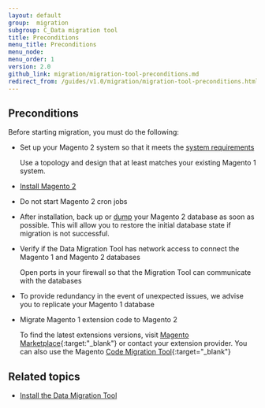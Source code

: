 ```yaml
---
layout: default
group:  migration
subgroup: C_Data migration tool
title: Preconditions
menu_title: Preconditions
menu_node:
menu_order: 1
version: 2.0
github_link: migration/migration-tool-preconditions.md
redirect_from: /guides/v1.0/migration/migration-tool-preconditions.html
---
```


## Preconditions

Before starting migration, you must do the following:

*	Set up your Magento 2 system so that it meets the <a href="{{page.baseurl}}/install-gde/system-requirements.html">system requirements</a>

	Use a topology and design that at least matches your existing Magento 1 system.

*	<a href="{{page.baseurl}}install-gde/bk-install-guide.html">Install Magento 2</a>

*	Do not start Magento 2 cron jobs

*	After installation, back up or <a href="https://dev.mysql.com/doc/refman/5.1/en/mysqldump.html" target="_blank">dump</a> your Magento 2 database as soon as possible. This will allow you to restore the initial database state if migration is not successful.

*	Verify if the Data Migration Tool has network access to connect the Magento 1 and Magento 2 databases

	Open ports in your firewall so that the Migration Tool can communicate with the databases

*	To provide redundancy in the event of unexpected issues, we advise you to replicate your Magento 1 database

*	Migrate Magento 1 extension code to Magento 2

	To find the latest extensions versions, visit [Magento Marketplace](https://marketplace.magento.com/){:target:"_blank"} or contact your extension provider.
	You can also use the Magento [Code Migration Tool](https://github.com/magento/code-migration/blob/develop/README.md){:target="_blank"}

## Related topics

* <a href="{{page.baseurl}}migration/migration-tool-install.html">Install the Data Migration Tool</a>
